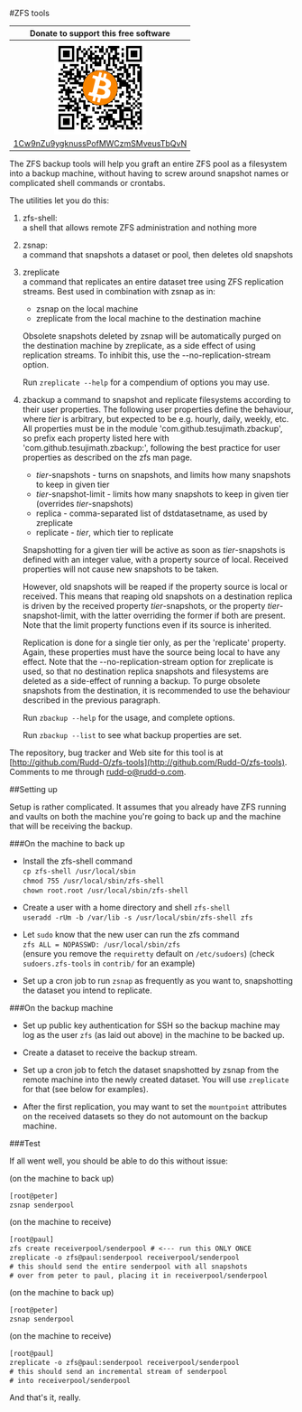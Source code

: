 #ZFS tools

| Donate to support this free software |
|:------------------------------------:|
| <img width="164" height="164" title="" alt="" src="doc/bitcoin.png" /> |
| [1Cw9nZu9ygknussPofMWCzmSMveusTbQvN](bitcoin:1Cw9nZu9ygknussPofMWCzmSMveusTbQvN) |

The ZFS backup tools will help you graft an entire ZFS pool as a filesystem
into a backup machine, without having to screw around snapshot names or
complicated shell commands or crontabs.

The utilities let you do this:

1. zfs-shell:  
   a shell that allows remote ZFS administration and nothing more

3. zsnap:  
   a command that snapshots a dataset or pool, then deletes old snapshots

4. zreplicate  
   a command that replicates an entire dataset tree using ZFS replication
   streams.  Best used in combination with zsnap as in:
   
   - zsnap on the local machine
   - zreplicate from the local machine to the destination machine

   Obsolete snapshots deleted by zsnap will be automatically purged on
   the destination machine by zreplicate, as a side effect of using
   replication streams.  To inhibit this, use the
   --no-replication-stream option.
   
   Run `zreplicate --help` for a compendium of options you may use.

5. zbackup
   a command to snapshot and replicate filesystems according to their user properties.
   The following user properties define the behaviour, where *tier* is
   arbitrary, but expected to be e.g. hourly, daily, weekly, etc.
   All properties must be in the module 'com.github.tesujimath.zbackup',
   so prefix each property listed here with 'com.github.tesujimath.zbackup:',
   following the best practice for user properties as described on the zfs man page.
   - *tier*-snapshots      - turns on snapshots, and limits how many snapshots to keep in given tier
   - *tier*-snapshot-limit - limits how many snapshots to keep in given tier (overrides *tier*-snapshots)
   - replica               - comma-separated list of dstdatasetname, as used by zreplicate
   - replicate             - *tier*, which tier to replicate

   Snapshotting for a given tier will be active as soon as *tier*-snapshots is defined
   with an integer value, with a property source of local.  Received properties will not
   cause new snapshots to be taken.

   However, old snapshots will be reaped if the property source is local or
   received.  This means that reaping old snapshots on a destination replica is
   driven by the received property *tier*-snapshots, or the property
   *tier*-snapshot-limit, with the latter overriding the former if both are
   present.  Note that the limit property functions even if its source is
   inherited.

   Replication is done for a single tier only, as per the 'replicate' property.
   Again, these properties must have the source being local to have any effect.
   Note that the --no-replication-stream option for zreplicate is used, so that
   no destination replica snapshots and filesystems are deleted as a side-effect
   of running a backup.  To purge obsolete snapshots from the destination, it is
   recommended to use the behaviour described in the previous paragraph.

   Run `zbackup --help` for the usage, and complete options.

   Run `zbackup --list` to see what backup properties are set.

The repository, bug tracker and Web site for this tool is at [http://github.com/Rudd-O/zfs-tools](http://github.com/Rudd-O/zfs-tools).  Comments to me through rudd-o@rudd-o.com.

##Setting up

Setup is rather complicated.  It assumes that you already have ZFS running
and vaults on both the machine you're going to back up and the machine that
will be receiving the backup.

###On the machine to back up

- Install the zfs-shell command   
  `cp zfs-shell /usr/local/sbin`  
  `chmod 755 /usr/local/sbin/zfs-shell`  
  `chown root.root /usr/local/sbin/zfs-shell`  

- Create a user with a home directory and shell `zfs-shell`  
  `useradd -rUm -b /var/lib -s /usr/local/sbin/zfs-shell zfs`

- Let `sudo` know that the new user can run the zfs command  
  `zfs ALL = NOPASSWD: /usr/local/sbin/zfs`  
  (ensure you remove the `requiretty` default on `/etc/sudoers`)
  (check `sudoers.zfs-tools` in `contrib/` for an example)

- Set up a cron job to run `zsnap` as frequently as you want to,
  snapshotting the dataset you intend to replicate.

###On the backup machine

- Set up public key authentication for SSH so the backup machine
  may log as the user `zfs` (as laid out above) in the machine to
  be backed up.

- Create a dataset to receive the backup stream.

- Set up a cron job to fetch the dataset snapshotted by zsnap
  from the remote machine into the newly created dataset.  You
  will use `zreplicate` for that (see below for examples).

- After the first replication, you may want to set the `mountpoint`
  attributes on the received datasets so they do not automount
  on the backup machine.

###Test

If all went well, you should be able to do this without issue:

(on the machine to back up)

    [root@peter]
    zsnap senderpool

(on the machine to receive)

    [root@paul]
    zfs create receiverpool/senderpool # <--- run this ONLY ONCE
    zreplicate -o zfs@paul:senderpool receiverpool/senderpool
    # this should send the entire senderpool with all snapshots
    # over from peter to paul, placing it in receiverpool/senderpool

(on the machine to back up)

    [root@peter]
    zsnap senderpool

(on the machine to receive)

    [root@paul]
    zreplicate -o zfs@paul:senderpool receiverpool/senderpool
    # this should send an incremental stream of senderpool
    # into receiverpool/senderpool

And that's it, really.
